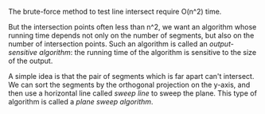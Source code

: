 The brute-force method to test line intersect require O(n^2) time. 

But the intersection points often less than n^2, we want an algorithm whose running time depends not only on the number of segments, but also on the number of intersection points. Such an algorithm is called an *output-sensitive algorithm*: the running time of the algorithm is sensitive to the size of the output. 

A simple idea is that the pair of segments which is far apart can't intersect. We can sort the segments by the orthogonal projection on the y-axis, and then use a horizontal line called *sweep line* to sweep the plane. This type of algorithm is called a *plane sweep algorithm*.